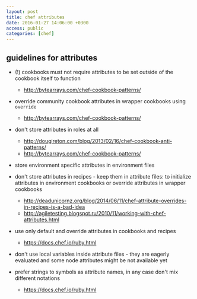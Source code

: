 ```yaml
---
layout: post
title: chef attributes
date: 2016-01-27 14:06:00 +0300
access: public
categories: [chef]
---
```


## guidelines for attributes

- (!) cookbooks must not require attributes to be set outside of the cookbook itself to function

  - http://bytearrays.com/chef-cookbook-patterns/

- override community cookbook attributes in wrapper cookbooks using `override`

  - http://bytearrays.com/chef-cookbook-patterns/

- don't store attributes in roles at all

  - http://dougireton.com/blog/2013/02/16/chef-cookbook-anti-patterns/
  - http://bytearrays.com/chef-cookbook-patterns/

- store environment specific attributes in environment files

- don't store attributes in recipes - keep them in attribute files:
  to initialize attributes in environment cookbooks or
  override attributes in wrapper cookbooks

  - http://deadunicornz.org/blog/2014/06/11/chef-attribute-overrides-in-recipes-is-a-bad-idea
  - http://agiletesting.blogspot.ru/2010/11/working-with-chef-attributes.html

- use only default and override attributes in cookbooks and recipes

  - https://docs.chef.io/ruby.html

- don't use local variables inside attribute files - they are eagerly evaluated
  and some node attributes might be not available yet

- prefer strings to symbols as attribute names,
  in any case don't mix different notations

  - https://docs.chef.io/ruby.html
